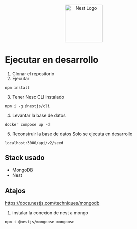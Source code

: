 <p align="center">
  <a href="http://nestjs.com/" target="blank"><img src="https://nestjs.com/img/logo-small.svg" width="120" alt="Nest Logo" /></a>
</p>

[circleci-image]: https://img.shields.io/circleci/build/github/nestjs/nest/master?token=abc123def456
[circleci-url]: https://circleci.com/gh/nestjs/nest

# Ejecutar en desarrollo
1. Clonar el repositorio
2. Ejecutar
```
npm install
```
3. Tener Nesc CLI instalado
```
npm i -g @nestjs/cli
```

4. Levantar la base de datos
```
docker compose up -d
```

5. Reconstruir la base de datos
Solo se ejecuta en desarrollo
```
localhost:3000/api/v2/seed
```

## Stack usado
* MongoDB
* Nest

## Atajos
https://docs.nestjs.com/techniques/mongodb
1. instalar la conexion de nest a mongo
```
npm i @nestjs/mongoose mongoose

```


